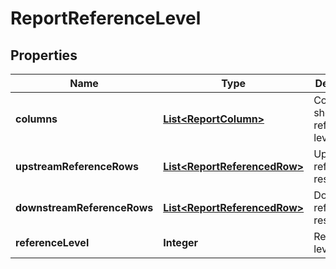 

# ReportReferenceLevel

## Properties

Name | Type | Description | Notes
------------ | ------------- | ------------- | -------------
**columns** | [**List&lt;ReportColumn&gt;**](ReportColumn.md) | Columns to show on this reference level. |  [optional]
**upstreamReferenceRows** | [**List&lt;ReportReferencedRow&gt;**](ReportReferencedRow.md) | Upstream reference results. |  [optional]
**downstreamReferenceRows** | [**List&lt;ReportReferencedRow&gt;**](ReportReferencedRow.md) | Downstream reference results. |  [optional]
**referenceLevel** | **Integer** | Reference level. |  [optional]




